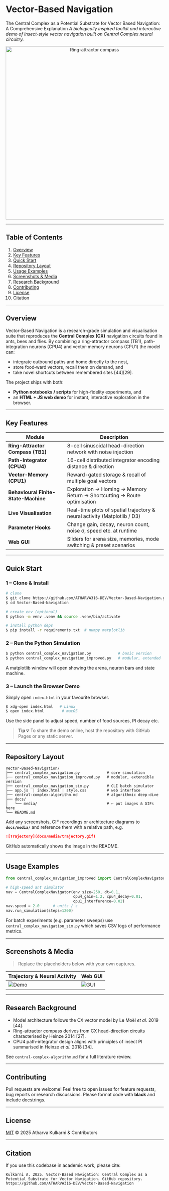 # Vector-Based Navigation
The Central Complex as a Potential Substrate for Vector Based Navigation: A Comprehensive Explanation
*A biologically inspired toolkit and interactive demo of insect-style vector navigation built on Central Complex neural circuitry.*

<p align="center">
  <img src="docs/media/heading_ring.gif" alt="Ring-attractor compass" width="550"/>
</p>

---

## Table&nbsp;of&nbsp;Contents
1. [Overview](#overview)
2. [Key Features](#key-features)
3. [Quick Start](#quick-start)
4. [Repository Layout](#repository-layout)
5. [Usage Examples](#usage-examples)
6. [Screenshots &amp; Media](#screenshots--media)
7. [Research Background](#research-background)
8. [Contributing](#contributing)
9. [License](#license)
10. [Citation](#citation)

---

## Overview
Vector-Based Navigation is a research-grade simulation and visualisation suite that reproduces the **Central Complex (CX)** navigation circuits found in ants, bees and flies.  By combining a ring-attractor compass (TB1), path-integration neurons (CPU4) and vector-memory neurons (CPU1) the model can:

* integrate outbound paths and home directly to the nest,
* store food‐ward vectors, recall them on demand, and
* take novel shortcuts between remembered sites [44][29].

The project ships with both:

* **Python notebooks / scripts** for high-fidelity experiments, and
* an **HTML + JS web demo** for instant, interactive exploration in the browser.

---

## Key Features

| Module | Description |
|--------|-------------|
| **Ring-Attractor Compass (TB1)** | 8-cell sinusoidal head-direction network with noise injection |
| **Path-Integrator (CPU4)** | 16-cell distributed integrator encoding distance & direction |
| **Vector-Memory (CPU1)** | Reward-gated storage & recall of multiple goal vectors |
| **Behavioural Finite-State-Machine** | Exploration → Homing → Memory Return → Shortcutting → Route optimisation |
| **Live Visualisation** | Real-time plots of spatial trajectory & neural activity (Matplotlib / D3) |
| **Parameter Hooks** | Change gain, decay, neuron count, noise σ, speed etc. at runtime |
| **Web GUI** | Sliders for arena size, memories, mode switching & preset scenarios |

---

## Quick Start

### 1 – Clone & Install
```bash
# clone
$ git clone https://github.com/ATHARVA316-DEV/Vector-Based-Navigation.git
$ cd Vector-Based-Navigation

# create env (optional)
$ python -m venv .venv && source .venv/bin/activate

# install python deps
$ pip install -r requirements.txt  # numpy matplotlib
```

### 2 – Run the Python Simulation
```bash
$ python central_complex_navigation.py            # basic version
$ python central_complex_navigation_improved.py   # modular, extended
```
A matplotlib window will open showing the arena, neuron bars and state machine.

### 3 – Launch the Browser Demo
Simply open `index.html` in your favourite browser.
```bash
$ xdg-open index.html   # Linux
$ open index.html        # macOS
```
Use the side panel to adjust speed, number of food sources, PI decay etc.

> **Tip 💡** To share the demo online, host the repository with GitHub Pages or any static server.

---

## Repository Layout

```
Vector-Based-Navigation/
├── central_complex_navigation.py            # core simulation
├── central_complex_navigation_improved.py   # modular, extensible version
├── central_complex_navigation_sim.py        # CLI batch simulator
├── app.js  | index.html | style.css         # web interface
├── central-complex-algorithm.md             # algorithmic deep-dive
├── docs/
│   └── media/                               # ← put images & GIFs here
└── README.md
```

Add any screenshots, GIF recordings or architecture diagrams to **`docs/media/`** and reference them with a relative path, e.g.
```md
![Trajectory](docs/media/trajectory.gif)
```
GitHub automatically shows the image in the README.

---

## Usage Examples

```python
from central_complex_navigation_improved import CentralComplexNavigator

# high-speed ant simulator
nav = CentralComplexNavigator(env_size=250, dt=0.1,
                              cpu4_gain=1.2, cpu4_decay=0.01,
                              cpu1_interference=0.02)
nav.speed = 2.0      # units / s
nav.run_simulation(steps=1200)
```

For batch experiments (e.g. parameter sweeps) use `central_complex_navigation_sim.py` which saves CSV logs of performance metrics.

---

## Screenshots & Media

> Replace the placeholders below with your own captures.

| Trajectory & Neural Activity | Web GUI |
|------------------------------|---------|
| ![Demo](docs/media/demo_traj.gif) | ![GUI](docs/media/gui.png) |

---

## Research Background
* Model architecture follows the CX vector model by Le Moël *et al.* 2019 [44].
* Ring-attractor compass derives from CX head-direction circuits characterised by Heinze 2014 [27].
* CPU4 path-integrator design aligns with principles of insect PI summarised in Heinze *et al.* 2018 [34].

See `central-complex-algorithm.md` for a full literature review.

---

## Contributing
Pull requests are welcome!  Feel free to open issues for feature requests, bug reports or research discussions.  Please format code with **black** and include docstrings.

---

## License

[MIT](LICENSE) © 2025 Atharva Kulkarni & Contributors

---

## Citation
If you use this codebase in academic work, please cite:
```text
Kulkarni A. 2025. Vector-Based Navigation: Central Complex as a Potential Substrate for Vector Navigation. GitHub repository. https://github.com/ATHARVA316-DEV/Vector-Based-Navigation
```

